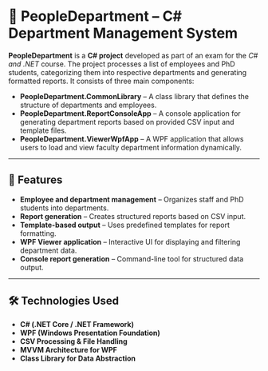 # 🏢 PeopleDepartment – C# Department Management System  

**PeopleDepartment** is a **C# project** developed as part of an exam for the *C# and .NET* course. The project processes a list of employees and PhD students, categorizing them into respective departments and generating formatted reports. It consists of three main components:  

- **PeopleDepartment.CommonLibrary** – A class library that defines the structure of departments and employees.  
- **PeopleDepartment.ReportConsoleApp** – A console application for generating department reports based on provided CSV input and template files.  
- **PeopleDepartment.ViewerWpfApp** – A WPF application that allows users to load and view faculty department information dynamically.  

---

## 📌 Features  
- **Employee and department management** – Organizes staff and PhD students into departments.  
- **Report generation** – Creates structured reports based on CSV input.  
- **Template-based output** – Uses predefined templates for report formatting.  
- **WPF Viewer application** – Interactive UI for displaying and filtering department data.  
- **Console report generation** – Command-line tool for structured data output.  

---

## 🛠 Technologies Used  
- **C# (.NET Core / .NET Framework)**  
- **WPF (Windows Presentation Foundation)**  
- **CSV Processing & File Handling**  
- **MVVM Architecture for WPF**  
- **Class Library for Data Abstraction**  

